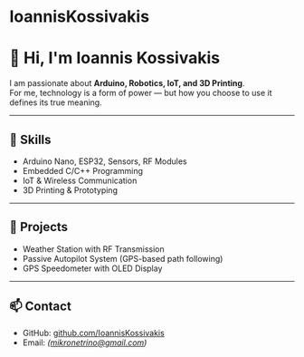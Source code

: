# IoannisKossivakis
# 👋 Hi, I'm Ioannis Kossivakis  

I am passionate about **Arduino, Robotics, IoT, and 3D Printing**.  
For me, technology is a form of power — but how you choose to use it defines its true meaning.  

---

## 🔧 Skills
- Arduino Nano, ESP32, Sensors, RF Modules  
- Embedded C/C++ Programming  
- IoT & Wireless Communication  
- 3D Printing & Prototyping  

---

## 📂 Projects
- Weather Station with RF Transmission  
- Passive Autopilot System (GPS-based path following)  
- GPS Speedometer with OLED Display  

---

## 📫 Contact
- GitHub: [github.com/IoannisKossivakis](https://github.com/IoannisKossivakis)  
- Email: *(mikronetrino@gmail.com)*  
